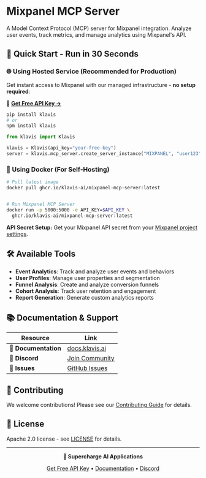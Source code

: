 # Mixpanel MCP Server

A Model Context Protocol (MCP) server for Mixpanel integration. Analyze user events, track metrics, and manage analytics using Mixpanel's API.

## 🚀 Quick Start - Run in 30 Seconds

### 🌐 Using Hosted Service (Recommended for Production)

Get instant access to Mixpanel with our managed infrastructure - **no setup required**:

**🔗 [Get Free API Key →](https://www.klavis.ai/home/api-keys)**

```bash
pip install klavis
# or
npm install klavis
```

```python
from klavis import Klavis

klavis = Klavis(api_key="your-free-key")
server = klavis.mcp_server.create_server_instance("MIXPANEL", "user123")
```

### 🐳 Using Docker (For Self-Hosting)

```bash
# Pull latest image
docker pull ghcr.io/klavis-ai/mixpanel-mcp-server:latest


# Run Mixpanel MCP Server
docker run -p 5000:5000 -e API_KEY=$API_KEY \
  ghcr.io/klavis-ai/mixpanel-mcp-server:latest
```

**API Secret Setup:** Get your Mixpanel API secret from your [Mixpanel project settings](https://mixpanel.com/settings/project).

## 🛠️ Available Tools

- **Event Analytics**: Track and analyze user events and behaviors
- **User Profiles**: Manage user properties and segmentation
- **Funnel Analysis**: Create and analyze conversion funnels
- **Cohort Analysis**: Track user retention and engagement
- **Report Generation**: Generate custom analytics reports

## 📚 Documentation & Support

| Resource | Link |
|----------|------|
| **📖 Documentation** | [docs.klavis.ai](https://docs.klavis.ai) |
| **💬 Discord** | [Join Community](https://discord.gg/p7TuTEcssn) |
| **🐛 Issues** | [GitHub Issues](https://github.com/klavis-ai/klavis/issues) |

## 🤝 Contributing

We welcome contributions! Please see our [Contributing Guide](../../CONTRIBUTING.md) for details.

## 📜 License

Apache 2.0 license - see [LICENSE](../../LICENSE) for details.

---

<div align="center">
  <p><strong>🚀 Supercharge AI Applications </strong></p>
  <p>
    <a href="https://www.klavis.ai">Get Free API Key</a> •
    <a href="https://docs.klavis.ai">Documentation</a> •
    <a href="https://discord.gg/p7TuTEcssn">Discord</a>
  </p>
</div>
